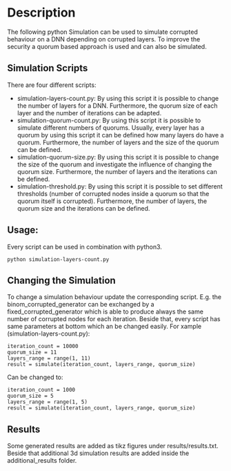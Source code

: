 # Description

The following python Simulation can be used to simulate corrupted behaviour on a DNN depending on corrupted layers. To improve the security a quorum based approach is used and can also be simulated.

## Simulation Scripts

There are four different scripts:

- simulation-layers-count.py: By using this script it is possible to change the number of layers for a DNN. Furthermore, the quorum size of each layer and the number of iterations can be adapted.
- simulation-quorum-count.py: By using this script it is possible to simulate different numbers of quorums. Usually, every layer has a quorum by using this script it can be defined how many layers do have a quorum. Furthermore, the number of layers and the size of the quorum can be defined.
- simulation-quorum-size.py: By using this script it is possible to change the size of the quorum and investigate the influence of changing the quorum size. Furthermore, the number of layers and the iterations can be defined.
- simulation-threshold.py: By using this script it is possible to set different thresholds (number of corrupted nodes inside a quorum so that the quorum itself is corrupted). Furthermore, the number of layers, the quorum size and the iterations can be defined.

## Usage:

Every script can be used in combination with python3. 

```
python simulation-layers-count.py
```

## Changing the Simulation
To change a simulation behaviour update the corresponding script. E.g. the binom_corrupted_generator can be exchanged by a fixed_corrupted_generator which is able to produce always the same number of corrupted nodes for each iteration. Beside that, every script has same parameters at bottom which an be changed easily. For xample (simulation-layers-count.py):

```
iteration_count = 10000
quorum_size = 11
layers_range = range(1, 11)
result = simulate(iteration_count, layers_range, quorum_size)
```

Can be changed to:

```
iteration_count = 1000
quorum_size = 5
layers_range = range(1, 5)
result = simulate(iteration_count, layers_range, quorum_size)
```

## Results
Some generated results are added as tikz figures under results/results.txt. Beside that additional 3d simulation results are added inside the additional_results folder. 